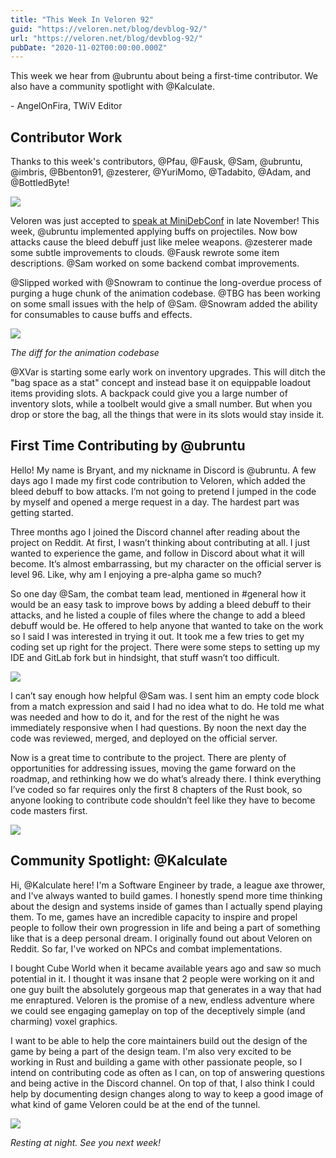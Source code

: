 ```yaml
---
title: "This Week In Veloren 92"
guid: "https://veloren.net/blog/devblog-92/"
url: "https://veloren.net/blog/devblog-92/"
pubDate: "2020-11-02T00:00:00.000Z"
---
```


This week we hear from @ubruntu about being a first-time contributor. We also have a community spotlight with @Kalculate.

\- AngelOnFira, TWiV Editor

## Contributor Work

Thanks to this week's contributors, @Pfau, @Fausk, @Sam, @ubruntu, @imbris, @Bbenton91, @zesterer, @YuriMomo, @Tadabito, @Adam, and @BottledByte!

![](https://s3.eu-central-2.wasabisys.com/veloren-blog/cdn/523568428905398283/771851916950634496/unknown.png)

Veloren was just accepted to [speak at MiniDebConf](https://mdco2.mini.debconf.org/talks/8-community-game-development-in-rust-a-biopsy/) in late November! This week, @ubruntu implemented applying buffs on projectiles. Now bow attacks cause the bleed debuff just like melee weapons. @zesterer made some subtle improvements to clouds. @Fausk rewrote some item descriptions. @Sam worked on some backend combat improvements.

@Slipped worked with @Snowram to continue the long-overdue process of purging a huge chunk of the animation codebase. @TBG has been working on some small issues with the help of @Sam. @Snowram added the ability for consumables to cause buffs and effects.

![](https://s3.eu-central-2.wasabisys.com/veloren-blog/cdn/597826574095613962/772872657078845498/unknown.png)

_The diff for the animation codebase_

@XVar is starting some early work on inventory upgrades. This will ditch the "bag space as a stat" concept and instead base it on equippable loadout items providing slots. A backpack could give you a large number of inventory slots, while a toolbelt would give a small number. But when you drop or store the bag, all the things that were in its slots would stay inside it.

## First Time Contributing by @ubruntu

Hello! My name is Bryant, and my nickname in Discord is @ubruntu. A few days ago I made my first code contribution to Veloren, which added the bleed debuff to bow attacks. I’m not going to pretend I jumped in the code by myself and opened a merge request in a day. The hardest part was getting started.

Three months ago I joined the Discord channel after reading about the project on Reddit. At first, I wasn’t thinking about contributing at all. I just wanted to experience the game, and follow in Discord about what it will become. It’s almost embarrassing, but my character on the official server is level 96. Like, why am I enjoying a pre-alpha game so much?

So one day @Sam, the combat team lead, mentioned in #general how it would be an easy task to improve bows by adding a bleed debuff to their attacks, and he listed a couple of files where the change to add a bleed debuff would be. He offered to help anyone that wanted to take on the work so I said I was interested in trying it out. It took me a few tries to get my coding set up right for the project. There were some steps to setting up my IDE and GitLab fork but in hindsight, that stuff wasn’t too difficult.

![](https://s3.eu-central-2.wasabisys.com/veloren-blog/cdn/523568428905398283/771822130807177256/unknown.png)

I can’t say enough how helpful @Sam was. I sent him an empty code block from a match expression and said I had no idea what to do. He told me what was needed and how to do it, and for the rest of the night he was immediately responsive when I had questions. By noon the next day the code was reviewed, merged, and deployed on the official server.

Now is a great time to contribute to the project. There are plenty of opportunities for addressing issues, moving the game forward on the roadmap, and rethinking how we do what’s already there. I think everything I’ve coded so far requires only the first 8 chapters of the Rust book, so anyone looking to contribute code shouldn’t feel like they have to become code masters first.

![](https://s3.eu-central-2.wasabisys.com/veloren-blog/cdn/523568428905398283/771813151058034688/screenshot_1604082738945.png)

## Community Spotlight: @Kalculate

Hi, @Kalculate here! I'm a Software Engineer by trade, a league axe thrower, and I've always wanted to build games. I honestly spend more time thinking about the design and systems inside of games than I actually spend playing them. To me, games have an incredible capacity to inspire and propel people to follow their own progression in life and being a part of something like that is a deep personal dream. I originally found out about Veloren on Reddit. So far, I've worked on NPCs and combat implementations.

I bought Cube World when it became available years ago and saw so much potential in it. I thought it was insane that 2 people were working on it and one guy built the absolutely gorgeous map that generates in a way that had me enraptured. Veloren is the promise of a new, endless adventure where we could see engaging gameplay on top of the deceptively simple (and charming) voxel graphics.

I want to be able to help the core maintainers build out the design of the game by being a part of the design team. I'm also very excited to be working in Rust and building a game with other passionate people, so I intend on contributing code as often as I can, on top of answering questions and being active in the Discord channel. On top of that, I also think I could help by documenting design changes along to way to keep a good image of what kind of game Veloren could be at the end of the tunnel.

![](https://s3.eu-central-2.wasabisys.com/veloren-blog/cdn/523568428905398283/772098378590715954/screenshot_1604152306090_merged_with_1604152317131.png)

_Resting at night. See you next week!_
